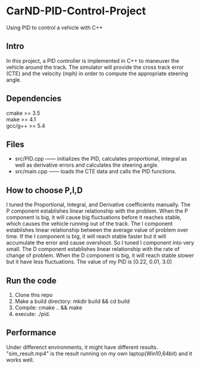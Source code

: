# CarND-PID-Control-Project
Using PID to control a vehicle with C++

## Intro            
In this project, a PID controller is implemented in C++ to maneuver the vehicle around the track. The simulator will provide the cross track error (CTE) and the velocity (mph) in order to compute the appropriate steering angle.


## Dependencies                     
cmake >= 3.5                                                                      
make >= 4.1                    
gcc/g++ >= 5.4                             

## Files
* src/PID.cpp —— initializes the PID, calculates proportional, integral as well as derivative errors and calculates the steering angle.
* src/main.cpp —— loads the CTE data and calls the PID functions.


## How to choose P,I,D                  
I tuned the Proportional, Integral, and Derivative coefficients manually. The P component establishes linear relationship with the problem.  When the P component is big, it will cause big fluctuations before it reaches stable, which causes the vehicle running out of the track. The I component establishes linear relationship between the average value of problem over time. If the I component is big, it will reach stable faster but it will accumulate the error and cause overshoot. So I tuned I component into very small. The D component establishes linear relationship with the rate of change of problem. When the D component is big, it will reach stable slower but it have less fluctuations. The value of my PID is [0.22, 0.01, 3.0]
  
  
## Run the code
1. Clone this repo
2. Make a build directory: mkdir build && cd build
3. Compile: cmake .. && make
4. execute: ./pid.


## Performance
Under differenct environments, it might have different results. "sim_result.mp4" is the result running on my own laptop(Win10,64bit) and it works well.
